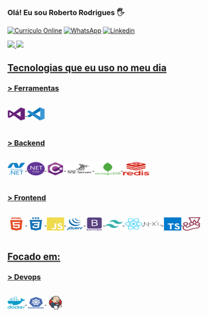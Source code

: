 ### Olá! Eu sou Roberto Rodrigues 🖐️ 

[![Currículo Online](https://img.shields.io/website?label=robertorodrigues.dev&style=for-the-badge&url=https://robertorodrigues.dev/)](https://robertorodrigues.dev/)
[![WhatsApp](https://img.shields.io/badge/WhatsApp-25D366?style=for-the-badge&logo=whatsapp&logoColor=white)](https://web.whatsapp.com/send?phone=+5522981123607)
[![Linkedin](https://img.shields.io/badge/LinkedIn-0077B5?style=for-the-badge&logo=linkedin&logoColor=white)](https://www.linkedin.com/in/robertorodriguesazevedo/)

<div>
  <a href="https://github.com/robertoarodrigues">
  <img height="180em" src="https://github-readme-stats.vercel.app/api?username=robertoarodrigues&show_icons=true&theme=dracula&include_all_commits=true&count_private=true"/>
  <img height="180em" src="https://github-readme-stats.vercel.app/api/top-langs/?username=robertoarodrigues&layout=compact&langs_count=7&theme=dracula"/>
</div>



## Tecnologias que eu uso no meu dia

### > Ferramentas
<div style="display: inline_block"><br>
    <img align="center" alt="Rob-net" height="30" width="40" src="https://raw.githubusercontent.com/devicons/devicon/master/icons/visualstudio/visualstudio-plain.svg"/>
    <img align="center" alt="Rob-net" height="30" width="40" src="https://raw.githubusercontent.com/devicons/devicon/master/icons/vscode/vscode-original.svg"/>
</div> 
<br>

### > Backend

<div style="display: inline_block"><br>
    <img align="center" alt="Rob-net" height="30" width="40" src="https://raw.githubusercontent.com/devicons/devicon/master/icons/dot-net/dot-net-plain-wordmark.svg"/>
    <img align="center" alt="Rob-Csharp" height="30" width="40" src="https://raw.githubusercontent.com/devicons/devicon/master/icons/dotnetcore/dotnetcore-original.svg"/>
    <img align="center" alt="Rob-Csharp" height="30" width="40" src="https://raw.githubusercontent.com/devicons/devicon/master/icons/csharp/csharp-original.svg"/>
    <img align="center" alt="Rob-Csharp" height="30" width="60" src="https://raw.githubusercontent.com/devicons/devicon/master/icons/microsoftsqlserver/microsoftsqlserver-plain-wordmark.svg"/>
    <img align="center" alt="Rob-Csharp" height="30" width="60" src="https://raw.githubusercontent.com/devicons/devicon/master/icons/mongodb/mongodb-plain-wordmark.svg"/>
    <img align="center" alt="Rob-Csharp" height="30" width="60" src="https://raw.githubusercontent.com/devicons/devicon/master/icons/redis/redis-plain-wordmark.svg"/>
  </div>
<br>

### > Frontend

<div style="display: inline_block"><br>
    <img align="center" alt="Rob-React" height="30" width="40" src="https://raw.githubusercontent.com/devicons/devicon/master/icons/html5/html5-plain-wordmark.svg">
    <img align="center" alt="Rob-React" height="30" width="40" src="https://raw.githubusercontent.com/devicons/devicon/master/icons/css3/css3-plain-wordmark.svg">
    <img align="center" alt="Rob-Js" height="30" width="40" src="https://raw.githubusercontent.com/devicons/devicon/master/icons/javascript/javascript-plain.svg">
    <img align="center" alt="Rob-Js" height="30" width="40" src="https://raw.githubusercontent.com/devicons/devicon/master/icons/jquery/jquery-plain-wordmark.svg">
    <img align="center" alt="Rob-Js" height="30" width="40" src="https://raw.githubusercontent.com/devicons/devicon/master/icons/bootstrap/bootstrap-plain-wordmark.svg">
    <img align="center" alt="Rob-Js" height="30" width="40" src="https://raw.githubusercontent.com/devicons/devicon/master/icons/tailwindcss/tailwindcss-plain.svg">
    <img align="center" alt="Rob-React" height="30" width="40" src="https://raw.githubusercontent.com/devicons/devicon/master/icons/react/react-original.svg">
    <img align="center" alt="Rob-React" height="30" width="40" src="https://raw.githubusercontent.com/devicons/devicon/master/icons/nextjs/nextjs-original-wordmark.svg">
    <img align="center" alt="Rob-Ts" height="30" width="40" src="https://raw.githubusercontent.com/devicons/devicon/master/icons/typescript/typescript-plain.svg">
    <img align="center" alt="Rob-Ts" height="30" width="40" src="https://raw.githubusercontent.com/devicons/devicon/master/icons/jest/jest-plain.svg">
    
 </div> 
 <br>

## Focado em:

 ### > Devops

 <div style="display: inline_block"><br>
    <img align="center" alt="Rob-Js" height="30" width="40" src="https://raw.githubusercontent.com/devicons/devicon/master/icons/docker/docker-plain-wordmark.svg">
    <img align="center" alt="Rob-React" height="30" width="40" src="https://raw.githubusercontent.com/devicons/devicon/master/icons/kubernetes/kubernetes-plain-wordmark.svg">
    <img align="center" alt="Rob-React" height="30" width="40" src="https://raw.githubusercontent.com/devicons/devicon/master/icons/jenkins/jenkins-original.svg">
 </div> 

